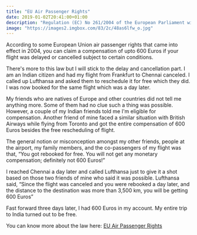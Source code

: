 ```yaml
---
title: "EU Air Passenger Rights"
date: 2019-01-02T20:41:00+01:00
description: "Regulation (EC) No 261/2004 of the European Parliament with regards to EU Air Passenger Rights"
image: "https://images2.imgbox.com/83/2c/48as6lfw_o.jpg"
---
```


According to some European Union air passenger rights that came into effect in 2004, you can claim a compensation of upto 600 Euros if your flight was delayed or cancelled subject to certain conditions.

There's more to this law but I will stick to the delay and cancellation part. I am an Indian citizen and had my flight from Frankfurt to Chennai canceled. I called up Lufthansa and asked them to reschedule it for free which they did. I was now booked for the same flight which was a day later.

My friends who are natives of Europe and other countries did not tell me anything more. Some of them had no clue such a thing was possible. However, a couple of my Indian friends told me I'm eligible for compensation. Another friend of mine faced a similar situation with British Airways while flying from Toronto and got the entire compensation of 600 Euros besides the free rescheduling of flight.

The general notion or misconception amongst my other friends, people at the airport, my family members, and the co-passengers of my flight was that, “You got rebooked for free. You will not get any monetary compensation; definitely not 600 Euros!”

I reached Chennai a day later and called Lufthansa just to give it a shot based on those two friends of mine who said it was possible. Lufthansa said, “Since the flight was canceled and you were rebooked a day later, and the distance to the destination was more than 3,500 km, you will be getting 600 Euros”

Fast forward three days later, I had 600 Euros in my account. My entire trip to India turned out to be free.

You can know more about the law here: [EU Air Passenger Rights](https://eur-lex.europa.eu/legal-content/EN/TXT/?qid=1476179175834&uri=CELEX:32004R0261)